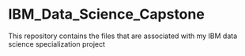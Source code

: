 # IBM_Data_Science_Capstone
This repository contains the files that are associated with my IBM data science specialization project
